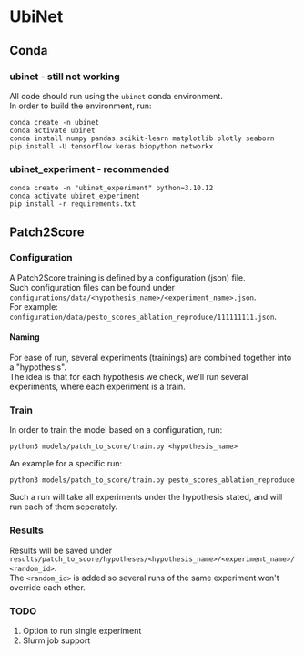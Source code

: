 # UbiNet

## Conda

### ubinet - still not working
All code should run using the ```ubinet``` conda environment. <br>
In order to build the environment, run:
```
conda create -n ubinet
conda activate ubinet
conda install numpy pandas scikit-learn matplotlib plotly seaborn
pip install -U tensorflow keras biopython networkx
```

### ubinet_experiment - recommended
```
conda create -n "ubinet_experiment" python=3.10.12
conda activate ubinet_experiment
pip install -r requirements.txt
```

## Patch2Score
### Configuration
A Patch2Score training is defined by a configuration (json) file. <br>
Such configuration files can be found under ```configurations/data/<hypothesis_name>/<experiment_name>.json```. <br>
For example: ```configuration/data/pesto_scores_ablation_reproduce/111111111.json```. <br>

#### Naming
For ease of run, several experiments (trainings) are combined together into a "hypothesis". <br>
The idea is that for each hypothesis we check, we'll run several experiments, where each experiment is a train.

### Train
In order to train the model based on a configuration, run:
```  
python3 models/patch_to_score/train.py <hypothesis_name>
```
An example for a specific run:
```
python3 models/patch_to_score/train.py pesto_scores_ablation_reproduce
```
Such a run will take all experiments under the hypothesis stated, and will run each of them seperately.

### Results
Results will be saved under ```results/patch_to_score/hypotheses/<hypothesis_name>/<experiment_name>/<random_id>```.<br>
The ```<random_id>``` is added so several runs of the same experiment won't override each other.

### TODO
1. Option to run single experiment
2. Slurm job support
